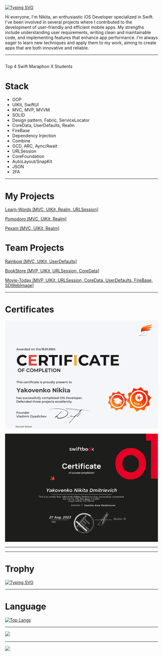 [![Typing SVG](http://readme-typing-svg.herokuapp.com?font=Fira+Code&weight=500&size=30&pause=1000&color=F7A87D&center=true&random=false&width=435&lines=Hello%2C+I'm+Nikita)](https://git.io/typing-svg)


Hi everyone, I'm Nikita, an enthusiastic iOS Developer specialized in Swift. I've been involved in several projects where I contributed to the development of user-friendly and efficient mobile apps. My strengths include understanding user requirements, writing clean and maintainable code, and implementing features that enhance app performance. I'm always eager to learn new techniques and apply them to my work, aiming to create apps that are both innovative and reliable.

****

##
Top 4 Swift Maraphon Х Students
 
 # Stack
 -   OOP
 -   UIKit, SwiftUI
 -   MVC, MVP, MVVM
 -   SOLID
 -   Design pattern, Fabric, ServiceLocator
 -   CoreData, UserDefaults, Realm
 -   FireBase
 -   Dependency Injection
 -   Combine
 -   GCD, ARC, Aync/Await
 -   URLSession
 -   CoreFoundation
 -   AutoLayout/SnapKit
 -   JSON
 -   2FA

****
# My Projects

[Learn-Words \[MVC, UIKit, Realm, URLSession\]](https://github.com/Nikita06122002/LearnWords-Nikita/)

[Pomodoro \[MVC, UIKit, Realm\]](https://github.com/Nikita06122002/Pomodoro)

[Pexam \[MVC, UIKit, Realm\]](https://github.com/Nikita06122002/Pexam)

# Team Projects

[Rainbow \[MVC, UIKit, UserDefaults\]](https://github.com/Nikita06122002/Rainbow)

[BookStore \[MVP, UIKit, URLSession, CoreData\]](https://github.com/Nikita06122002/BookStore)

[Movie-Today \[MVP, UIKit, URLSession, CoreData, UserDefaults, FireBase, SDWebImage\]](https://github.com/Nikita06122002/Movie-Today)

****
# Certificates

![SWIFT MARAPHON X](https://github.com/Nikita06122002/Nikita06122002/blob/main/IMG_2352.jpeg)

![SwiftBook](https://github.com/Nikita06122002/Nikita06122002/blob/main/Свифтбук1EN_page-0001.jpg)

****

****
# **Trophy**

[![Typing SVG](https://github-profile-trophy.vercel.app/?username=Nikita06122002)](https://github.com/ryo-ma/github-profile-tripgy)

****
# Language

[![Top Langs](https://github-readme-stats.vercel.app/api/top-langs/?username=Nikita06122002)](https://github.com/Nikita06122002/github-readme-stats)

****

![](https://github-profile-summary-cards.vercel.app/api/cards/profile-details?username=Nikita06122002&theme=solarized_dark)

****

![](https://github-profile-summary-cards.vercel.app/api/cards/stats?username=Nikita06122002&theme=solarized_dark)
